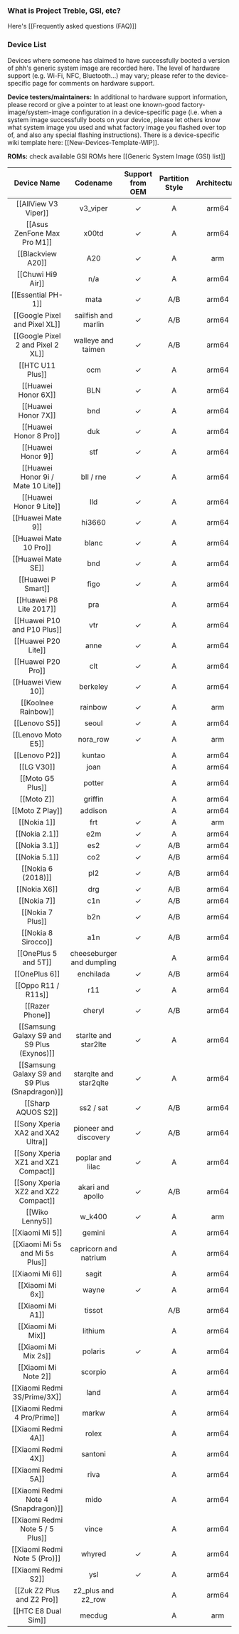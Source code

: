 ### What is Project Treble, GSI, etc?
Here's [[Frequently asked questions (FAQ)]]

### Device List

Devices where someone has claimed to have successfully booted a version of phh's generic system image are recorded here.  The level of hardware support (e.g. Wi-Fi, NFC, Bluetooth...) may vary; please refer to the device-specific page for comments on hardware support.

**Device testers/maintainers:**  In additional to hardware support information, please record or give a pointer to at least one known-good factory-image/system-image configuration in a device-specific page (i.e. when a system image successfully boots on your device, please let others know what system image you used and what factory image you flashed over top of, and also any special flashing instructions).  There is a device-specific wiki template here:  [[New-Devices-Template-WIP]].

**ROMs:** check available GSI ROMs here [[Generic System Image (GSI) list]]


|Device Name|Codename|Support from OEM|Partition Style|Architecture|
|:-:|:-:|:-:|:-:|:-:|
|[[AllView V3 Viper]]|v3_viper|✓|A|arm64|
|[[Asus ZenFone Max Pro M1]]|x00td|✓|A|arm64|
|[[Blackview A20]]|A20|✓|A|arm|
|[[Chuwi Hi9 Air]]|n/a|✓|A|arm64|
|[[Essential PH-1]]|mata|✓|A/B|arm64|
|[[Google Pixel and Pixel XL]]|sailfish and marlin|✓|A/B|arm64|
|[[Google Pixel 2 and Pixel 2 XL]]|walleye and taimen|✓|A/B|arm64|
|[[HTC U11 Plus]]|ocm|✓|A|arm64|
|[[Huawei Honor 6X]]|BLN|✓|A|arm64|
|[[Huawei Honor 7X]]|bnd|✓|A|arm64|
|[[Huawei Honor 8 Pro]]|duk|✓|A|arm64|
|[[Huawei Honor 9]]|stf|✓|A|arm64|
|[[Huawei Honor 9i / Mate 10 Lite]]|bll / rne|✓|A|arm64|
|[[Huawei Honor 9 Lite]]|lld|✓|A|arm64|
|[[Huawei Mate 9]]|hi3660|✓|A|arm64|
|[[Huawei Mate 10 Pro]]|blanc|✓|A|arm64|
|[[Huawei Mate SE]]|bnd|✓|A|arm64|
|[[Huawei P Smart]]|figo|✓|A|arm64|
|[[Huawei P8 Lite 2017]]|pra||A|arm64|
|[[Huawei P10 and P10 Plus]]|vtr|✓|A|arm64|
|[[Huawei P20 Lite]]|anne|✓|A|arm64|
|[[Huawei P20 Pro]]|clt|✓|A|arm64|
|[[Huawei View 10]]|berkeley|✓|A|arm64|
|[[Koolnee Rainbow]]|rainbow|✓|A|arm|
|[[Lenovo S5]]|seoul|✓|A|arm64|
|[[Lenovo Moto E5]]|nora_row|✓|A|arm|
|[[Lenovo P2]]|kuntao||A|arm64|](https://github.com/phhusson/treble_experimentations/wiki/Lenovo-P2)
|[[LG V30]]|joan||A|arm64|
|[[Moto G5 Plus]]|potter||A|arm64|
|[[Moto Z]]|griffin||A|arm64|
|[[Moto Z Play]]|addison||A|arm64|
|[[Nokia 1]]|frt|✓|A|arm|
|[[Nokia 2.1]]|e2m|✓|A|arm64|
|[[Nokia 3.1]]|es2|✓|A/B|arm64|
|[[Nokia 5.1]]|co2|✓|A/B|arm64|
|[[Nokia 6 (2018)]]|pl2|✓|A/B|arm64|
|[[Nokia X6]]|drg|✓|A/B|arm64|
|[[Nokia 7]]|c1n|✓|A/B|arm64|
|[[Nokia 7 Plus]]|b2n|✓|A/B|arm64|
|[[Nokia 8 Sirocco]]|a1n|✓|A/B|arm64|
|[[OnePlus 5 and 5T]]|cheeseburger and dumpling||A|arm64|
|[[OnePlus 6]]|enchilada|✓|A/B|arm64|
|[[Oppo R11 / R11s]]|r11|✓|A|arm64|
|[[Razer Phone]]|cheryl|✓|A/B|arm64|
|[[Samsung Galaxy S9 and S9 Plus (Exynos)]]|starlte and star2lte|✓|A|arm64|
|[[Samsung Galaxy S9 and S9 Plus (Snapdragon)]]|starqlte and star2qlte|✓|A|arm64|
|[[Sharp AQUOS S2]]|ss2 / sat|✓|A/B|arm64|
|[[Sony Xperia XA2 and XA2 Ultra]]|pioneer and discovery|✓|A/B|arm64|
|[[Sony Xperia XZ1 and XZ1 Compact]]|poplar and lilac|✓|A|arm64|
|[[Sony Xperia XZ2 and XZ2 Compact]]|akari and apollo|✓|A/B|arm64|
|[[Wiko Lenny5]]|w_k400|✓|A|arm|
|[[Xiaomi Mi 5]]|gemini||A|arm64|
|[[Xiaomi Mi 5s and Mi 5s Plus]]|capricorn and natrium||A|arm64|
|[[Xiaomi Mi 6]]|sagit||A|arm64|
|[[Xiaomi Mi 6x]]|wayne|✓|A|arm64|
|[[Xiaomi Mi A1]]|tissot||A/B|arm64|
|[[Xiaomi Mi Mix]]|lithium||A|arm64|
|[[Xiaomi Mi Mix 2s]]|polaris|✓|A|arm64|
|[[Xiaomi Mi Note 2]]|scorpio||A|arm64|
|[[Xiaomi Redmi 3S/Prime/3X]]|land||A|arm64|
|[[Xiaomi Redmi 4 Pro/Prime]]|markw||A|arm64|
|[[Xiaomi Redmi 4A]]|rolex||A|arm64|
|[[Xiaomi Redmi 4X]]|santoni||A|arm64|
|[[Xiaomi Redmi 5A]]|riva||A|arm64|
|[[Xiaomi Redmi Note 4 (Snapdragon)]]|mido||A|arm64|
|[[Xiaomi Redmi Note 5 / 5 Plus]]|vince||A|arm64|
|[[Xiaomi Redmi Note 5 (Pro)]]|whyred|✓|A|arm64|
|[[Xiaomi Redmi S2]]|ysl|✓|A|arm64|
|[[Zuk Z2 Plus and Z2 Pro]]|z2_plus and z2_row||A|arm64|
|[[HTC E8 Dual Sim]]|mecdug||A|arm|